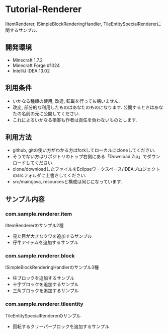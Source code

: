 # Tutorial-Renderer
IItemRenderer, ISimpleBlockRenderingHandler, TileEntitySpecialRendererに関するサンプル.

## 開発環境
* Minecraft 1.7.2
* Minecraft Forge #1024
* IntelliJ IDEA 13.02

## 利用条件

* いかなる種類の使用, 改造, 転載を行っても構いません.
* 改変, 部分的な利用したものはあなたのものになります. 公開するときはあなたの名前の元に公開してください.
* これによるいかなる損害も作者は責任を負わないものとします.

## 利用方法

* github, gitの使い方がわかる方はforkしてローカルにcloneしてください.
* そうでない方はリポジトリのトップ右側にある「Download Zip」でダウンロードしてください.
* clone/downloadしたファイルをEclipseワークスペース/IDEAプロジェクトのsrcフォルダに上書きしてください.
* src/main/java, resourcesと構成は同じになっています.

## サンプル内容

### com.sample.renderer.item
IItemRendererのサンプル2種
* 見た目が大きなクワを追加するサンプル
* 仔牛アイテムを追加するサンプル

### com.sample.renderer.block
ISimpleBlockRenderingHandlerのサンプル3種
* 柱ブロックを追加するサンプル
* 十字ブロックを追加するサンプル
* 三角ブロックを追加するサンプル

### com.sample.renderer.tileentity
TileEntitySpecialRendererのサンプル
* 回転するクリーパーブロックを追加するサンプル